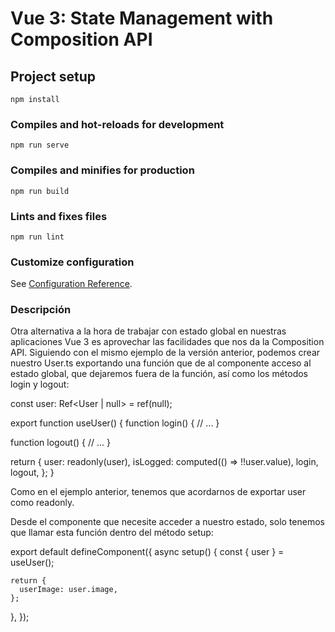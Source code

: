 # Vue 3: State Management with Composition API

## Project setup

```
npm install
```

### Compiles and hot-reloads for development

```
npm run serve
```

### Compiles and minifies for production

```
npm run build
```

### Lints and fixes files

```
npm run lint
```

### Customize configuration

See [Configuration Reference](https://cli.vuejs.org/config/).

### Descripción

Otra alternativa a la hora de trabajar con estado global en nuestras aplicaciones Vue 3 es aprovechar las facilidades que nos da la Composition API. Siguiendo con el mismo ejemplo de la versión anterior, podemos crear nuestro User.ts exportando una función que de al componente acceso al estado global, que dejaremos fuera de la función, así como los métodos login y logout:


const user: Ref<User | null> = ref(null);

export function useUser() {
  function login() {
    // ...
  }

  function logout() {
    // ...
  }

  return {
    user: readonly(user),
    isLogged: computed(() => !!user.value),
    login,
    logout,
  };
}

Como en el ejemplo anterior, tenemos que acordarnos de exportar user como readonly.


Desde el componente que necesite acceder a nuestro estado, solo tenemos que llamar esta función dentro del método setup:


export default defineComponent({
  async setup() {
    const { user } = useUser();

    return {
      userImage: user.image,
    };
  },
});